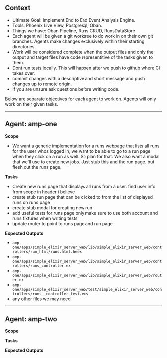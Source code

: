 ## Context
- Ultimate Goal: Implement End to End Event Analysis Engine.
- Tools: Phoenix Live View, Postgresql, Oban.
- Things we have: Oban Pipeline, Runs CRUD, RunsDataStore
- Each agent will be given a git worktree to do work in on their own git branches. Agents make changes exclusively within their starting directories.
- Work will be considered complete when the output files and only the output and target files have code representitive of the tasks given to them.
- Dont run tests locally. This will happen after we push to github where CI takes over.
- commit changes with a descriptive and short message and push changes up to remote origin.
- If you are unsure ask questions before writing code.

Below are separate objectives for each agent to work on. Agents will only work on their given tasks.

---

## Agent: amp-one
**Scope**
- We want a generic implementation for a runs webpage that lists all runs for the user whos logged in, we want to be able to go to a run page when they click on a run as well. So plan for that. We also want a modal that we'll use to create new jobs. Just stub this and the run page. but flesh out the runs page.

**Tasks**
- Create new runs page that displays all runs from a user. find user info from scope in header i believe
- create stub run page that can be clicked to from the list of displayed runs on runs page
- create stub modal for creating new run
- add useful tests for runs page only make sure to use both account and runs fixtures when writing tests
- update router to point to runs page and run page

**Expected Outputs**
- `amp-one/apps/simple_elixir_server_web/lib/simple_elixir_server_web/controllers/run_html/runs.html.heex`
- `amp-one/apps/simple_elixir_server_web/lib/simple_elixir_server_web/controllers/runs_controller.ex`
- `amp-one/apps/simple_elixir_server_web/lib/simple_elixir_server_web/router.ex`
- `amp-one/apps/simple_elixir_server_web/test/simple_elixir_server_web/controllers/runs__controller_test.exs`
- any other files we may need

---

## Agent: amp-two
**Scope**

**Tasks**

**Expected Outputs**


